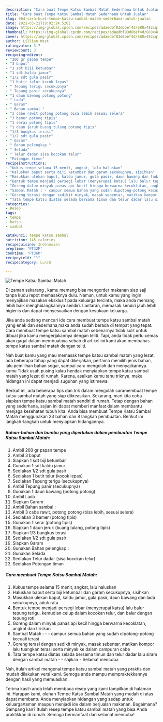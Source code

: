 ```yaml
---
description: "Cara buat Tempe Katsu Sambal Matah Sederhana Untuk Jualan"
title: "Cara buat Tempe Katsu Sambal Matah Sederhana Untuk Jualan"
slug: 964-cara-buat-tempe-katsu-sambal-matah-sederhana-untuk-jualan
date: 2021-03-21T19:02:24.520Z
image: https://img-global.cpcdn.com/recipes/adaedbf83d6bef4d/680x482cq70/tempe-katsu-sambal-matah-foto-resep-utama.jpg
thumbnail: https://img-global.cpcdn.com/recipes/adaedbf83d6bef4d/680x482cq70/tempe-katsu-sambal-matah-foto-resep-utama.jpg
cover: https://img-global.cpcdn.com/recipes/adaedbf83d6bef4d/680x482cq70/tempe-katsu-sambal-matah-foto-resep-utama.jpg
author: Lillian West
ratingvalue: 3.7
reviewcount: 3
recipeingredient:
- "200 gr papan tempe"
- "3 baput"
- "1 sdt biji ketumbar"
- "1 sdt kaldu jamur"
- "1/2 sdt gula pasir"
- "1 butir telur kocok lepas"
- " Tepung terigu secukupnya"
- " Tepung panir secukupnya"
- "1 daun bawang potong potong"
- " Lada"
- " Garam"
- " Bahan sambal "
- "3 cabe rawit potong potong bisa lebih sesuai selera"
- "3 bamer potong tipis"
- "1 serai potong tipis"
- "1 daun jeruk buang tulang potong tipis"
- "1/3 bungkus terasi"
- "1/2 sdt gula pasir"
- " Garam"
- " Bahan pelengkap "
- " Selada"
- " Telur dadar sisa kocokan telur"
- "Potongan timun"
recipeinstructions:
- "Kukus tempe selama 15 menit, angkat, lalu haluskan"
- "Haluskan baput serta biji ketumbar dan garam secukupnya, sisihkan"
- "Masukkan ulekan baput, kaldu jamur, gula pasir, daun bawang dan lada secukupnya, aduk rata"
- "Bentuk tempe menjadi persegi lebar (menyerupai katsu) lalu balur tepung terigu, kemudian celup dalam kocokan telur, dan balur dengan tepung roti"
- "Goreng dalam minyak panas api kecil hingga berwarna kecoklatan, angkat dan tiriskan"
- "Sambal Matah : - campur semua bahan yang sudah dipotong-potong kecuali terasi"
- "Goreng terasi dengan sedikit minyak, masak sebentar, matikan kompor lalu tuangkan terasi serta minyak ke dalam campuran cabe"
- "Tata tempe katsu diatas selada bersama timun dan telur dadar lalu siram dengan sambal matah - sajikan Selamat mencoba"
categories:
- Resep
tags:
- tempe
- katsu
- sambal

katakunci: tempe katsu sambal 
nutrition: 145 calories
recipecuisine: Indonesian
preptime: "PT32M"
cooktime: "PT36M"
recipeyield: "1"
recipecategory: Lunch

---
```



![Tempe Katsu Sambal Matah](https://img-global.cpcdn.com/recipes/adaedbf83d6bef4d/680x482cq70/tempe-katsu-sambal-matah-foto-resep-utama.jpg)

Di zaman  sekarang , kamu memang bisa mengorder makanan siap saji tanpa kudu repot memasaknya dulu. Namun, untuk kamu yang ingin menyajikan masakan eksklusif pada keluarga tercinta, maka anda memang lebih baik menghidangkannya sendiri. Lantaran, memasak sendiri jauh lebih higienis dan dapat menyesuaikan dengan kesukaan keluarga.

Jika anda sedang mencari ide cara membuat tempe katsu sambal matah yang enak dan sederhana,maka anda sudah berada di tempat yang tepat. Cara membuat tempe katsu sambal matah  sebenarnya tidak sulit untuk dibuat jika kamu mengerjakannya dengan teliti. Tapi, anda tidak perlu cemas akan gagal dalam membuatnya 
sebab di artikel ini kami akan membahas tempe katsu sambal matah dengan teliti.  



Nah buat kamu yang mau memasak tempe katsu sambal matah yang lezat, ada beberapa tahap yang dapat dikerjakan, pertama memilih jenis bahan, lalu pemilihan bahan segar, sampai cara mengolah dan menyajikannya. kamu Tidak usah pusing kalau hendak menyiapkan tempe katsu sambal matah yang lezat di rumah. Karena, asalkan kamu  tahu triknya, maka hidangan ini dapat menjadi suguhan yang istimewa.

Berikut ini, ada beberapa tips dan trik dalam mengolah caramembuat tempe katsu sambal matah yang siap dikreasikan. Sekarang, mari kita coba siapkan tempe katsu sambal matah sendiri di rumah. Tetap dengan bahan yang sederhana, sajian ini dapat memberi manfaat dalam membantu menjaga kesehatan tubuh kita. Anda bisa membuat Tempe Katsu Sambal Matah menggunakan 23 bahan dan 8 langkah pembuatan. Berikut ini langkah-langkah untuk menyiapkan hidangannya.

<!--inarticleads1-->

##### Bahan-bahan dan bumbu yang diperlukan dalam pembuatan Tempe Katsu Sambal Matah:

1. Ambil 200 gr papan tempe
1. Ambil 3 baput
1. Siapkan 1 sdt biji ketumbar
1. Gunakan 1 sdt kaldu jamur
1. Sediakan 1/2 sdt gula pasir
1. Sediakan 1 butir telur (kocok lepas)
1. Sediakan  Tepung terigu (secukupnya)
1. Ambil  Tepung panir (secukupnya)
1. Gunakan 1 daun bawang (potong potong)
1. Ambil  Lada
1. Siapkan  Garam
1. Ambil  Bahan sambal :
1. Ambil 3 cabe rawit, potong potong (bisa lebih, sesuai selera)
1. Sediakan 3 bamer (potong tipis)
1. Gunakan 1 serai (potong tipis)
1. Siapkan 1 daun jeruk (buang tulang, potong tipis)
1. Siapkan 1/3 bungkus terasi
1. Sediakan 1/2 sdt gula pasir
1. Siapkan  Garam
1. Gunakan  Bahan pelengkap :
1. Gunakan  Selada
1. Sediakan  Telur dadar (sisa kocokan telur)
1. Sediakan Potongan timun




<!--inarticleads2-->

##### Cara membuat Tempe Katsu Sambal Matah:

1. Kukus tempe selama 15 menit, angkat, lalu haluskan
1. Haluskan baput serta biji ketumbar dan garam secukupnya, sisihkan
1. Masukkan ulekan baput, kaldu jamur, gula pasir, daun bawang dan lada secukupnya, aduk rata
1. Bentuk tempe menjadi persegi lebar (menyerupai katsu) lalu balur tepung terigu, kemudian celup dalam kocokan telur, dan balur dengan tepung roti
1. Goreng dalam minyak panas api kecil hingga berwarna kecoklatan, angkat dan tiriskan
1. Sambal Matah : - - campur semua bahan yang sudah dipotong-potong kecuali terasi
1. Goreng terasi dengan sedikit minyak, masak sebentar, matikan kompor lalu tuangkan terasi serta minyak ke dalam campuran cabe
1. Tata tempe katsu diatas selada bersama timun dan telur dadar lalu siram dengan sambal matah - - sajikan - Selamat mencoba




Nah, itulah artikel mengenai  tempe katsu sambal matah  yang praktis dan mudah dilakukan versi kami. Semoga anda mampu mempraktekkannya dengan hasil yang memuaskan. 

Terima kasih anda telah membaca resep yang kami tampilkan di halaman ini. Harapan kami, olahan  Tempe Katsu Sambal Matah yang mudah di atas dapat membantu Anda menyiapkan hidangan yang sedap untuk keluarga/teman maupun menjadi ide dalam berjualan makanan. Bagaimana? Gampang kan? Itulah resep tempe katsu sambal matah yang bisa Anda praktikkan di rumah. Semoga bermanfaat dan selamat mencoba!

